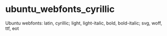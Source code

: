 ubuntu_webfonts_cyrillic
========================

Ubuntu webfonts: latin, cyrillic; light, light-italic, bold, bold-italic; svg, woff, ttf, eot
